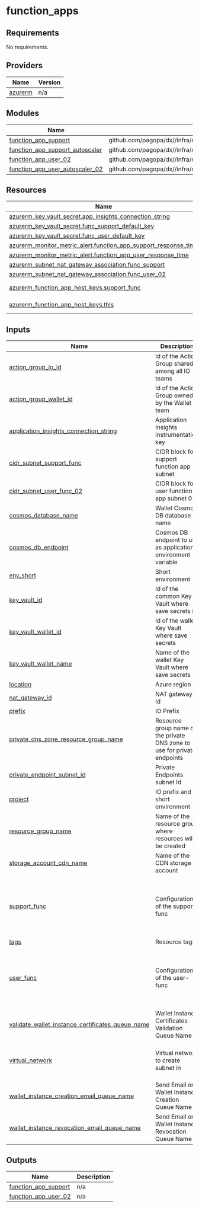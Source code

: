 # function_apps

<!-- BEGIN_TF_DOCS -->
## Requirements

No requirements.

## Providers

| Name | Version |
|------|---------|
| <a name="provider_azurerm"></a> [azurerm](#provider\_azurerm) | n/a |

## Modules

| Name | Source | Version |
|------|--------|---------|
| <a name="module_function_app_support"></a> [function\_app\_support](#module\_function\_app\_support) | github.com/pagopa/dx//infra/modules/azure_function_app | main |
| <a name="module_function_app_support_autoscaler"></a> [function\_app\_support\_autoscaler](#module\_function\_app\_support\_autoscaler) | github.com/pagopa/dx//infra/modules/azure_app_service_plan_autoscaler | main |
| <a name="module_function_app_user_02"></a> [function\_app\_user\_02](#module\_function\_app\_user\_02) | github.com/pagopa/dx//infra/modules/azure_function_app | main |
| <a name="module_function_app_user_autoscaler_02"></a> [function\_app\_user\_autoscaler\_02](#module\_function\_app\_user\_autoscaler\_02) | github.com/pagopa/dx//infra/modules/azure_app_service_plan_autoscaler | main |

## Resources

| Name | Type |
|------|------|
| [azurerm_key_vault_secret.app_insights_connection_string](https://registry.terraform.io/providers/hashicorp/azurerm/latest/docs/resources/key_vault_secret) | resource |
| [azurerm_key_vault_secret.func_support_default_key](https://registry.terraform.io/providers/hashicorp/azurerm/latest/docs/resources/key_vault_secret) | resource |
| [azurerm_key_vault_secret.func_user_default_key](https://registry.terraform.io/providers/hashicorp/azurerm/latest/docs/resources/key_vault_secret) | resource |
| [azurerm_monitor_metric_alert.function_app_support_response_time](https://registry.terraform.io/providers/hashicorp/azurerm/latest/docs/resources/monitor_metric_alert) | resource |
| [azurerm_monitor_metric_alert.function_app_user_response_time](https://registry.terraform.io/providers/hashicorp/azurerm/latest/docs/resources/monitor_metric_alert) | resource |
| [azurerm_subnet_nat_gateway_association.func_support](https://registry.terraform.io/providers/hashicorp/azurerm/latest/docs/resources/subnet_nat_gateway_association) | resource |
| [azurerm_subnet_nat_gateway_association.func_user_02](https://registry.terraform.io/providers/hashicorp/azurerm/latest/docs/resources/subnet_nat_gateway_association) | resource |
| [azurerm_function_app_host_keys.support_func](https://registry.terraform.io/providers/hashicorp/azurerm/latest/docs/data-sources/function_app_host_keys) | data source |
| [azurerm_function_app_host_keys.this](https://registry.terraform.io/providers/hashicorp/azurerm/latest/docs/data-sources/function_app_host_keys) | data source |

## Inputs

| Name | Description | Type | Default | Required |
|------|-------------|------|---------|:--------:|
| <a name="input_action_group_io_id"></a> [action\_group\_io\_id](#input\_action\_group\_io\_id) | Id of the Action Group shared among all IO teams | `string` | n/a | yes |
| <a name="input_action_group_wallet_id"></a> [action\_group\_wallet\_id](#input\_action\_group\_wallet\_id) | Id of the Action Group owned by the Wallet team | `string` | n/a | yes |
| <a name="input_application_insights_connection_string"></a> [application\_insights\_connection\_string](#input\_application\_insights\_connection\_string) | Application Insights instrumentation key | `string` | `null` | no |
| <a name="input_cidr_subnet_support_func"></a> [cidr\_subnet\_support\_func](#input\_cidr\_subnet\_support\_func) | CIDR block for support function app subnet | `string` | n/a | yes |
| <a name="input_cidr_subnet_user_func_02"></a> [cidr\_subnet\_user\_func\_02](#input\_cidr\_subnet\_user\_func\_02) | CIDR block for user function app subnet 02 | `string` | n/a | yes |
| <a name="input_cosmos_database_name"></a> [cosmos\_database\_name](#input\_cosmos\_database\_name) | Wallet Cosmos DB database name | `string` | n/a | yes |
| <a name="input_cosmos_db_endpoint"></a> [cosmos\_db\_endpoint](#input\_cosmos\_db\_endpoint) | Cosmos DB endpoint to use as application environment variable | `string` | n/a | yes |
| <a name="input_env_short"></a> [env\_short](#input\_env\_short) | Short environment | `string` | n/a | yes |
| <a name="input_key_vault_id"></a> [key\_vault\_id](#input\_key\_vault\_id) | Id of the common Key Vault where save secrets in | `string` | n/a | yes |
| <a name="input_key_vault_wallet_id"></a> [key\_vault\_wallet\_id](#input\_key\_vault\_wallet\_id) | Id of the wallet Key Vault where save secrets | `string` | n/a | yes |
| <a name="input_key_vault_wallet_name"></a> [key\_vault\_wallet\_name](#input\_key\_vault\_wallet\_name) | Name of the wallet Key Vault where save secrets | `string` | n/a | yes |
| <a name="input_location"></a> [location](#input\_location) | Azure region | `string` | n/a | yes |
| <a name="input_nat_gateway_id"></a> [nat\_gateway\_id](#input\_nat\_gateway\_id) | NAT gateway Id | `string` | n/a | yes |
| <a name="input_prefix"></a> [prefix](#input\_prefix) | IO Prefix | `string` | n/a | yes |
| <a name="input_private_dns_zone_resource_group_name"></a> [private\_dns\_zone\_resource\_group\_name](#input\_private\_dns\_zone\_resource\_group\_name) | Resource group name of the private DNS zone to use for private endpoints | `string` | n/a | yes |
| <a name="input_private_endpoint_subnet_id"></a> [private\_endpoint\_subnet\_id](#input\_private\_endpoint\_subnet\_id) | Private Endpoints subnet Id | `string` | n/a | yes |
| <a name="input_project"></a> [project](#input\_project) | IO prefix and short environment | `string` | n/a | yes |
| <a name="input_resource_group_name"></a> [resource\_group\_name](#input\_resource\_group\_name) | Name of the resource group where resources will be created | `string` | n/a | yes |
| <a name="input_storage_account_cdn_name"></a> [storage\_account\_cdn\_name](#input\_storage\_account\_cdn\_name) | Name of the CDN storage account | `string` | n/a | yes |
| <a name="input_support_func"></a> [support\_func](#input\_support\_func) | Configuration of the support-func | <pre>object({<br/>    app_settings = list(object({<br/>      name                  = string<br/>      value                 = optional(string, "")<br/>      key_vault_secret_name = optional(string)<br/>    }))<br/>  })</pre> | n/a | yes |
| <a name="input_tags"></a> [tags](#input\_tags) | Resource tags | `map(any)` | n/a | yes |
| <a name="input_user_func"></a> [user\_func](#input\_user\_func) | Configuration of the user-func | <pre>object({<br/>    app_settings = list(object({<br/>      name                  = string<br/>      value                 = optional(string, "")<br/>      key_vault_secret_name = optional(string)<br/>    }))<br/>  })</pre> | n/a | yes |
| <a name="input_validate_wallet_instance_certificates_queue_name"></a> [validate\_wallet\_instance\_certificates\_queue\_name](#input\_validate\_wallet\_instance\_certificates\_queue\_name) | Wallet Instance Certificates Validation Queue Name | `string` | n/a | yes |
| <a name="input_virtual_network"></a> [virtual\_network](#input\_virtual\_network) | Virtual network to create subnet in | <pre>object({<br/>    name                = string<br/>    resource_group_name = string<br/>  })</pre> | n/a | yes |
| <a name="input_wallet_instance_creation_email_queue_name"></a> [wallet\_instance\_creation\_email\_queue\_name](#input\_wallet\_instance\_creation\_email\_queue\_name) | Send Email on Wallet Instance Creation Queue Name | `string` | n/a | yes |
| <a name="input_wallet_instance_revocation_email_queue_name"></a> [wallet\_instance\_revocation\_email\_queue\_name](#input\_wallet\_instance\_revocation\_email\_queue\_name) | Send Email on Wallet Instance Revocation Queue Name | `string` | n/a | yes |

## Outputs

| Name | Description |
|------|-------------|
| <a name="output_function_app_support"></a> [function\_app\_support](#output\_function\_app\_support) | n/a |
| <a name="output_function_app_user_02"></a> [function\_app\_user\_02](#output\_function\_app\_user\_02) | n/a |
<!-- END_TF_DOCS -->
